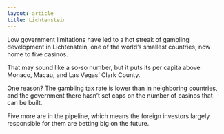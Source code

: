 ```yaml
---
layout: article
title: Lichtenstein
---
```

Low government limitations have led to a hot streak of gambling development in Lichtenstein, one of the world’s smallest countries, now home to five casinos.

That may sound like a so-so number, but it puts its per capita above Monaco, Macau, and Las Vegas’ Clark County.

One reason? The gambling tax rate is lower than in neighboring countries, and the government there hasn’t set caps on the number of casinos that can be built.

Five more are in the pipeline, which means the foreign investors largely responsible for them are betting big on the future.